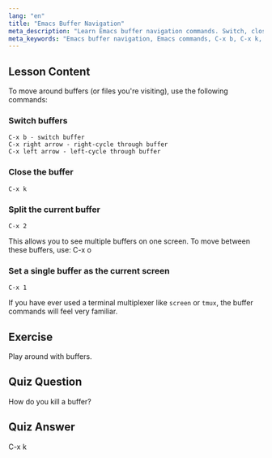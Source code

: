 ```yaml
---
lang: "en"
title: "Emacs Buffer Navigation"
meta_description: "Learn Emacs buffer navigation commands. Switch, close, and split buffers efficiently with this beginner-friendly Emacs tutorial. Improve your workflow!"
meta_keywords: "Emacs buffer navigation, Emacs commands, C-x b, C-x k, Linux tutorial, Emacs guide, beginner Emacs"
---
```


## Lesson Content

To move around buffers (or files you're visiting), use the following commands:

### Switch buffers

```
C-x b - switch buffer
C-x right arrow - right-cycle through buffer
C-x left arrow - left-cycle through buffer
```

### Close the buffer

```
C-x k
```

### Split the current buffer

```
C-x 2
```

This allows you to see multiple buffers on one screen. To move between these buffers, use: C-x o

### Set a single buffer as the current screen

```
C-x 1
```

If you have ever used a terminal multiplexer like `screen` or `tmux`, the buffer commands will feel very familiar.

## Exercise

Play around with buffers.

## Quiz Question

How do you kill a buffer?

## Quiz Answer

C-x k
